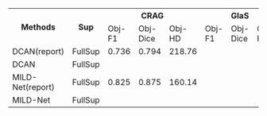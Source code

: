 <table>
  <tr>
    <th rowspan="2">Methods</th>
    <th rowspan="2">Sup</th>
    <th colspan="3">CRAG</th>
    <th colspan="3">GlaS</th>
    <th colspan="3">GlaS-A</th>
    <th colspan="3">GlaS_B</th>
  </tr>
  <tr>
    <td>Obj-F1</td>
    <td>Obj-Dice</td>
    <td>Obj-HD</td>
    <td>Obj-F1</td>
    <td>Obj-Dice</td>
    <td>Obj-HD</td>
    <td>Obj-F1</td>
    <td>Obj-Dice</td>
    <td>Obj-HD</td>
    <td>Obj-F1</td>
    <td>Obj-Dice</td>
    <td>Obj-HD</td>
  </tr>
<tr>
    <td>DCAN(report)</td>
    <td>FullSup</td>
    <td> 0.736 </td>
    <td> 0.794 </td>
    <td> 218.76 </td>
    <td></td>
    <td></td>
    <td></td>
  </tr>

<tr>
    <td>DCAN</td>
    <td>FullSup</td>
    <td></td>
    <td></td>
    <td></td>
    <td></td>
    <td></td>
    <td></td>
  </tr>
<tr>
    <td>MILD-Net(report)</td>
    <td>FullSup</td>
    <td> 0.825 </td>
    <td> 0.875 </td>
    <td> 160.14 </td>
    <td></td>
    <td></td>
    <td></td>
    <td> 0.914 </td>
    <td> 0.913 </td>
    <td> 41.54 </td>
    <td> 0.844 </td>
    <td> 0.836 </td>
    <td> 105.89 </td>
  </tr>
<tr>
    <td>MILD-Net</td>
    <td>FullSup</td>
    <td></td>
    <td></td>
    <td></td>
    <td></td>
    <td></td>
    <td></td>
  </tr>
  </tr>
</table>

